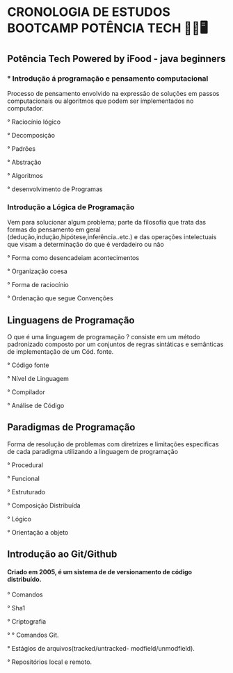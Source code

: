 #  CRONOLOGIA DE  ESTUDOS BOOTCAMP POTÊNCIA TECH :man_student::desktop_computer:

##  Potência Tech Powered by iFood - java beginners

### ° Introdução á programação e pensamento computacional

Processo de pensamento envolvido na expressão de soluções em passos computacionais ou algoritmos que podem ser implementados no computador.

° Raciocínio lógico



° Decomposição

° Padrões

° Abstração

° Algoritmos

° desenvolvimento de Programas

### Introdução a Lógica de Programação

Vem para solucionar algum problema; parte da filosofia que trata das formas do pensamento em geral (dedução,indução,hipótese,inferência..etc.) e das operações intelectuais que visam a determinação do que é verdadeiro ou não

°  Forma como desencadeiam acontecimentos

° Organização coesa

° Forma de raciocínio

° Ordenação que segue Convenções

## Linguagens de Programação

O que é uma linguagem de programação ? consiste em um método padronizado composto por um conjuntos de regras sintáticas e semânticas de implementação de um Cód. fonte.

° Código fonte

° Nível de Linguagem

° Compilador 

° Análise de Código

## Paradigmas de Programação

Forma de resolução de problemas com diretrizes e limitações especificas de cada paradigma utilizando a linguagem de programação



° Procedural

° Funcional

° Estruturado

° Composição Distribuída

° Lógico

° Orientação a objeto



## Introdução ao Git/Github

#### Criado em 2005, é um sistema de de versionamento de código distribuído.

° Comandos

° Sha1

° Criptografia

° ° Comandos Git.

° Estágios de arquivos(tracked/untracked- modfield/unmodfield).

° Repositórios local e remoto.



​	

